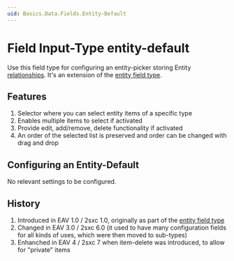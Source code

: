 ```yaml
---
uid: Basics.Data.Fields.Entity-Default
---
```

# Field Input-Type **entity-default**

Use this field type for configuring an entity-picker storing Entity [relationships](xref:Basics.Data.Fields.Entity). It's an extension of the [entity field type](xref:Basics.Data.Fields.Entity).

## Features 
1.  Selector where you can select entity items of a specific type
2.	Enables multiple items to select if activated
3.	Provide edit, add/remove, delete functionality if activated
4.	An order of the selected list is preserved and order can be changed with drag and drop

## Configuring an Entity-Default
No relevant settings to be configured.

## History
1.  Introduced in EAV 1.0 / 2sxc 1.0, originally as part of the [entity field type](xref:Basics.Data.Fields.Entity)
2.	Changed in EAV 3.0 / 2sxc 6.0 (it used to have many configuration fields for all kinds of uses, which were then moved to sub-types)
3.	Enhanched in EAV 4 / 2sxc 7 when item-delete was introduced, to allow for "private" items

